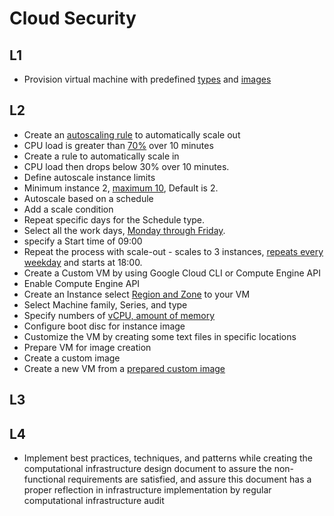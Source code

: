 # Cloud Security  
## L1  
- Provision virtual machine with predefined [types](https://github.com/o-lenczyk/peex/blob/main/CloudSecurity/vm.tf#L8) and [images](https://github.com/o-lenczyk/peex/blob/main/CloudSecurity/vm.tf#L13)
  
## L2  
- Create an [autoscaling rule](https://github.com/o-lenczyk/peex/blob/main/CloudCompute/scaling.tf#L1) to automatically scale out  
- CPU load is greater than [70%](https://github.com/o-lenczyk/peex/blob/main/CloudCompute/scaling.tf#L1) over 10 minutes  
- Create a rule to automatically scale in  
- CPU load then drops below 30% over 10 minutes.  
- Define autoscale instance limits  
- Minimum instance 2, [maximum 10](https://github.com/o-lenczyk/peex/blob/main/CloudCompute/scaling.tf#L7), Default is 2.  
- Autoscale based on a schedule  
- Add a scale condition  
- Repeat specific days for the Schedule type.  
- Select all the work days, [Monday through Friday](https://github.com/o-lenczyk/peex/blob/main/CloudCompute/scaling.tf#L20).  
- specify a Start time of 09:00  
- Repeat the process with scale-out - scales to 3 instances, [repeats every   weekday](https://github.com/o-lenczyk/peex/blob/main/CloudCompute/scaling.tf#L29) and starts at 18:00.  
- Create a Custom VM by using Google Cloud CLI or Compute Engine API
- Enable Compute Engine API
- Create an Instance select [Region and Zone](https://github.com/o-lenczyk/peex/blob/main/CloudCompute/scaling.tf#L41) to your VM
- Select Machine family, Series, and type
- Specify numbers of [vCPU, amount of memory](https://github.com/o-lenczyk/peex/blob/main/CloudCompute/scaling.tf#L40C33-L40C33)
- Configure boot disc for instance image
- Customize the VM by creating some text files in specific locations
- Prepare VM for image creation
- Create a custom image
- Create a new VM from a [prepared custom image](https://github.com/o-lenczyk/peex/blob/main/CloudCompute/scaling.tf#L56)
  
## L3


## L4
- Implement best practices, techniques, and patterns while creating the computational infrastructure design document to assure the non-functional requirements are satisfied, and assure this document has a proper reflection in infrastructure implementation by regular computational infrastructure audit  